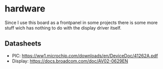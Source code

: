 # hardware

Since I use this board as a frontpanel in some projects there is some more stuff wich has nothing to do with the display driver itself.

## Datasheets

- PIC: https://ww1.microchip.com/downloads/en/DeviceDoc/41262A.pdf
- Display: <https://docs.broadcom.com/doc/AV02-0629EN>
